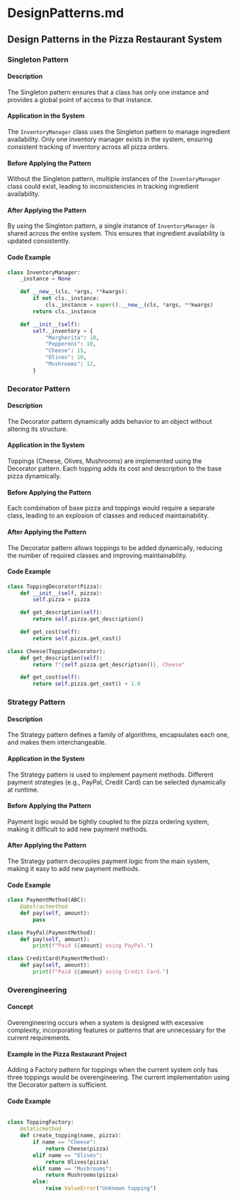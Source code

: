 # DesignPatterns.md

## Design Patterns in the Pizza Restaurant System

### Singleton Pattern

#### Description
The Singleton pattern ensures that a class has only one instance and provides a global point of access to that instance.

#### Application in the System
The `InventoryManager` class uses the Singleton pattern to manage ingredient availability. Only one inventory manager exists in the system, ensuring consistent tracking of inventory across all pizza orders.

#### Before Applying the Pattern
Without the Singleton pattern, multiple instances of the `InventoryManager` class could exist, leading to inconsistencies in tracking ingredient availability.

#### After Applying the Pattern
By using the Singleton pattern, a single instance of `InventoryManager` is shared across the entire system. This ensures that ingredient availability is updated consistently.

#### Code Example
```python
class InventoryManager:
    _instance = None

    def __new__(cls, *args, **kwargs):
        if not cls._instance:
            cls._instance = super().__new__(cls, *args, **kwargs)
        return cls._instance

    def __init__(self):
        self._inventory = {
            "Margherita": 10,
            "Pepperoni": 10,
            "Cheese": 15,
            "Olives": 10,
            "Mushrooms": 12,
        }
```

### Decorator Pattern

#### Description
The Decorator pattern dynamically adds behavior to an object without altering its structure.

#### Application in the System
Toppings (Cheese, Olives, Mushrooms) are implemented using the Decorator pattern. Each topping adds its cost and description to the base pizza dynamically.

#### Before Applying the Pattern
Each combination of base pizza and toppings would require a separate class, leading to an explosion of classes and reduced maintainability.

#### After Applying the Pattern
The Decorator pattern allows toppings to be added dynamically, reducing the number of required classes and improving maintainability.

#### Code Example
```python
class ToppingDecorator(Pizza):
    def __init__(self, pizza):
        self.pizza = pizza

    def get_description(self):
        return self.pizza.get_description()

    def get_cost(self):
        return self.pizza.get_cost()

class Cheese(ToppingDecorator):
    def get_description(self):
        return f"{self.pizza.get_description()}, Cheese"

    def get_cost(self):
        return self.pizza.get_cost() + 1.0
```

### Strategy Pattern

#### Description
The Strategy pattern defines a family of algorithms, encapsulates each one, and makes them interchangeable.

#### Application in the System
The Strategy pattern is used to implement payment methods. Different payment strategies (e.g., PayPal, Credit Card) can be selected dynamically at runtime.

#### Before Applying the Pattern
Payment logic would be tightly coupled to the pizza ordering system, making it difficult to add new payment methods.

#### After Applying the Pattern
The Strategy pattern decouples payment logic from the main system, making it easy to add new payment methods.

#### Code Example
```python
class PaymentMethod(ABC):
    @abstractmethod
    def pay(self, amount):
        pass

class PayPal(PaymentMethod):
    def pay(self, amount):
        print(f"Paid ${amount} using PayPal.")

class CreditCard(PaymentMethod):
    def pay(self, amount):
        print(f"Paid ${amount} using Credit Card.")
```

### Overengineering

#### Concept
Overengineering occurs when a system is designed with excessive complexity, incorporating features or patterns that are unnecessary for the current requirements.

#### Example in the Pizza Restaurant Project
Adding a Factory pattern for toppings when the current system only has three toppings would be overengineering. The current implementation using the Decorator pattern is sufficient.

#### Code Example
```python

class ToppingFactory:
    @staticmethod
    def create_topping(name, pizza):
        if name == "Cheese":
            return Cheese(pizza)
        elif name == "Olives":
            return Olives(pizza)
        elif name == "Mushrooms":
            return Mushrooms(pizza)
        else:
            raise ValueError("Unknown topping")
```

